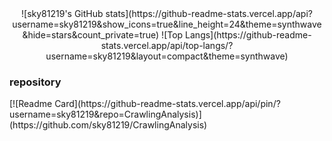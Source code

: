 <div align="center">
  ![sky81219's GitHub stats](https://github-readme-stats.vercel.app/api?  username=sky81219&show_icons=true&line_height=24&theme=synthwave&hide=stars&count_private=true)
  ![Top Langs](https://github-readme-stats.vercel.app/api/top-langs/?username=sky81219&layout=compact&theme=synthwave)
</div>

<h3>repository</h3>
[![Readme Card](https://github-readme-stats.vercel.app/api/pin/?username=sky81219&repo=CrawlingAnalysis)](https://github.com/sky81219/CrawlingAnalysis)


<!--
**sky81219/sky81219** is a ✨ _special_ ✨ repository because its `README.md` (this file) appears on your GitHub profile.

Here are some ideas to get you started:

- 🔭 I’m currently working on ...
- 🌱 I’m currently learning ...
- 👯 I’m looking to collaborate on ...
- 🤔 I’m looking for help with ...
- 💬 Ask me about ...
- 📫 How to reach me: ...
- 😄 Pronouns: ...
- ⚡ Fun fact: ...
-->
